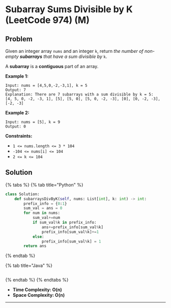 # Subarray Sums Divisible by K (LeetCode 974) (M)

## Problem



Given an integer array `nums` and an integer `k`, return _the number of non-empty **subarrays** that have a sum divisible by_ `k`.

A **subarray** is a **contiguous** part of an array.

&#x20;

**Example 1:**

```
Input: nums = [4,5,0,-2,-3,1], k = 5
Output: 7
Explanation: There are 7 subarrays with a sum divisible by k = 5:
[4, 5, 0, -2, -3, 1], [5], [5, 0], [5, 0, -2, -3], [0], [0, -2, -3], [-2, -3]
```

**Example 2:**

```
Input: nums = [5], k = 9
Output: 0
```

&#x20;

**Constraints:**

* `1 <= nums.length <= 3 * 104`
* `-104 <= nums[i] <= 104`
* `2 <= k <= 104`



## Solution&#x20;

{% tabs %}
{% tab title="Python" %}
```python
class Solution:
    def subarraysDivByK(self, nums: List[int], k: int) -> int:
        prefix_info = {0:1}
        sum_val = ans = 0
        for num in nums:
            sum_val+=num
            if sum_val%k in prefix_info:
                ans+=prefix_info[sum_val%k]
                prefix_info[sum_val%k]+=1
            else:
                prefix_info[sum_val%k] = 1
        return ans
```
{% endtab %}

{% tab title="Java" %}
```java
```
{% endtab %}
{% endtabs %}

* **Time Complexity: O(n)**
* **Space Complexity: O(n)**

****
